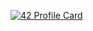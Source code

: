 [![42 Profile Card](https://1337-readme.vercel.app/api/profile?cursus=42&dark=true&email=hide&login=ael-asri)](https://github.com/mohouyizme/1337-readme)

